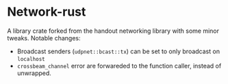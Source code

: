 # Network-rust

A library crate forked from the handout networking library with some minor tweaks.
Notable changes:
- Broadcast senders (`udpnet::bcast::tx`) can be set to only broadcast on `localhost`
- `crossbeam_channel` error are forwareded to the function caller, instead of unwrapped.
